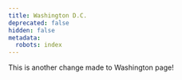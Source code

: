 ```yaml
---
title: Washington D.C.
deprecated: false
hidden: false
metadata:
  robots: index
---
```


This is another change made to Washington page! 
